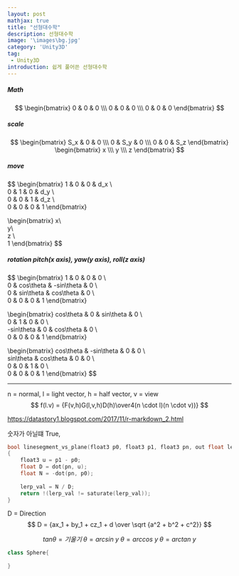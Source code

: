 ```yaml
---
layout: post
mathjax: true
title: "선형대수학"
description: 선형대수학
image: '\images\bg.jpg'
category: 'Unity3D'
tag:
 - Unity3D
introduction: 쉽게 풀어쓴 선형대수학
---
```


##### Math

$$
\begin{bmatrix}
0 & 0 & 0 \\\
0 & 0 & 0 \\\
0 & 0 & 0
\end{bmatrix}
$$

##### scale

$$
\begin{bmatrix}
S_x & 0 & 0 \\\
0 & S_y & 0 \\\
0 & 0 & S_z
\end{bmatrix}
\begin{bmatrix}
x \\\
y \\\
z
\end{bmatrix}
$$



##### move

$$
\begin{bmatrix}
1 & 0 & 0 & d_x \\\
0 & 1 & 0 & d_y \\\
0 & 0 & 1 & d_z \\\
0 & 0 & 0 & 1
\end{bmatrix}

\begin{bmatrix}
x\\\
y\\\
z \\\
1
\end{bmatrix}
$$



##### rotation pitch(x axis), yaw(y axis),  roll(z axis)


$$
\begin{bmatrix}
1 & 0 & 0 & 0 \\\
0 & cos\theta & -sin\theta & 0 \\\
0 & sin\theta & cos\theta & 0 \\\
0 & 0 & 0 & 1
\end{bmatrix}

\begin{bmatrix}
cos\theta & 0 & sin\theta & 0 \\\
0 & 1 & 0 & 0 \\\
-sin\theta & 0 & cos\theta & 0 \\\
0 & 0 & 0 & 1
\end{bmatrix}

\begin{bmatrix}
cos\theta & -sin\theta & 0 & 0 \\\
sin\theta & cos\theta & 0 & 0 \\\
0 & 0 & 1 & 0 \\\
0 & 0 & 0 & 1
\end{bmatrix}
$$

------







 n = normal, l = light vector, h = half vector, v = view
$$
f(l.v) = {F(v,h)G(l,v,h)D(h)\over4(n \cdot l)(n \cdot v))}
$$



https://datastory1.blogspot.com/2017/11/r-markdown_2.html

숫자가 아닐떄 True, 

```c++
bool linesegment_vs_plane(float3 p0, float3 p1, float3 pn, out float lerp_val)
{
    float3 u = p1 - p0;
    float D = dot(pn, u);
    float N = -dot(pn, p0);
    
    lerp_val = N / D;
    return !(lerp_val != saturate(lerp_val));
}
```

D = Direction
$$
D = {ax_1 + by_1 + cz_1 + d \over \sqrt {a^2 + b^2 + c^2}}
$$

$$
tan\theta = 기울기 \; 
\theta = arcsin\ y \; 
\theta = arccos \ y \; 
\theta = arctan\ y
$$



```c#
class Sphere{
    
}
```

